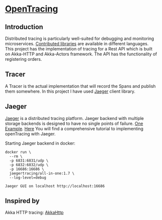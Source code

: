# [OpenTracing](https://opentracing.io/docs/overview/what-is-tracing/)

## Introduction

Distributed tracing is particularly well-suited for debugging and monitoring microservices. [Contributed libraries](https://github.com/opentracing-contrib?utf8=%E2%9C%93&q=scala&type=&language=) are available in different languages.
This project has the implementation of tracing for a Rest API which is built on Akka-HTTP and Akka-Actors framework. The API has the functionality of registering orders.

## Tracer
A Tracer is the actual implementation that will record the Spans and publish them somewhere. 
In this project I have used [Jaeger](https://www.jaegertracing.io/docs/1.16/getting-started/) client library.


## Jaeger
[Jaeger](https://www.jaegertracing.io/docs/1.16/getting-started/) is a distributed tracing platform. Jaeger backend with multiple storage backends is designed to have no single points of failure. [One Example](https://github.com/yurishkuro/opentracing-tutorial/tree/master/java). [Here](https://medium.com/velotio-perspectives/a-comprehensive-tutorial-to-implementing-opentracing-with-jaeger-a01752e1a8ce) You will find a comprehensive tutorial to implementing openTracing with Jaeger.

Starting Jaeger backend in docker: 
```
docker run \
  --rm \
  -p 6831:6831/udp \
  -p 6832:6832/udp \
  -p 16686:16686 \
  jaegertracing/all-in-one:1.7 \
  --log-level=debug

Jaeger GUI on localhost http://localhost:16686
```

 
## Inspired by 

Akka HTTP tracing: [AkkaHttp](https://gist.github.com/chadselph/65f21fc86f873d6569f4cfe4f96ce036)


